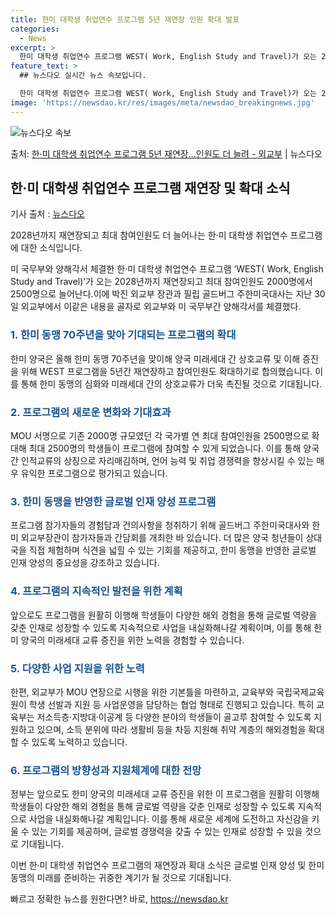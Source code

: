 ```yaml
---
title: 한미 대학생 취업연수 프로그램 5년 재연장 인원 확대 발표
categories:
  - News
excerpt: >
  한미 대학생 취업연수 프로그램 WEST( Work, English Study and Travel)가 오는 2…
feature_text: >
  ## 뉴스다오 실시간 뉴스 속보입니다.

  한미 대학생 취업연수 프로그램 WEST( Work, English Study and Travel)가 오는 2…
image: 'https://newsdao.kr/res/images/meta/newsdao_breakingnews.jpg'
---
```


![뉴스다오 속보](https://newsdao.kr/res/images/meta/newsdao_breakingnews.jpg)

<p>출처: <a href="https://newsdao.kr/2708" rel="dofollow">한·미 대학생 취업연수 프로그램 5년 재연장…인원도 더 늘려 - 외교부</a> | 뉴스다오</p>

<h2 data-ke-size="size26">한·미 대학생 취업연수 프로그램 재연장 및 확대 소식</h2>
기사 출처 : <a href="https://newsdao.kr/2708">뉴스다오</a>

2028년까지 재연장되고 최대 참여인원도 더 늘어나는 한·미 대학생 취업연수 프로그램에 대한 소식입니다.

<p data-ke-size="size16">미 국무부와 양해각서 체결한 한·미 대학생 취업연수 프로그램 ‘WEST( Work, English Study and Travel)’가 오는 2028년까지 재연장되고 최대 참여인원도 2000명에서 2500명으로 늘어난다.이에 박진 외교부 장관과 필립 골드버그 주한미국대사는 지난 30일 외교부에서 이같은 내용을 골자로 외교부와 미 국무부간 양해각서를 체결했다.</p>

<h3 style="color: #1a5490;">1. 한미 동맹 70주년을 맞아 기대되는 프로그램의 확대</h3>
한미 양국은 올해 한미 동맹 70주년을 맞이해 양국 미래세대 간 상호교류 및 이해 증진을 위해 WEST 프로그램을 5년간 재연장하고 참여인원도 확대하기로 합의했습니다. 이를 통해 한미 동맹의 심화와 미래세대 간의 상호교류가 더욱 촉진될 것으로 기대됩니다.

<h3 style="color: #1a5490;">2. 프로그램의 새로운 변화와 기대효과</h3>
MOU 서명으로 기존 2000명 규모였던 각 국가별 연 최대 참여인원을 2500명으로 확대해 최대 2500명의 학생들이 프로그램에 참여할 수 있게 되었습니다. 이를 통해 양국 간 인적교류의 상징으로 자리매김하며, 언어 능력 및 취업 경쟁력을 향상시킬 수 있는 매우 유익한 프로그램으로 평가되고 있습니다.

<h3 style="color: #1a5490;">3. 한미 동맹을 반영한 글로벌 인재 양성 프로그램</h3>
프로그램 참가자들의 경험담과 건의사항을 청취하기 위해 골드버그 주한미국대사와 한미 외교부장관이 참가자들과 간담회를 개최한 바 있습니다. 더 많은 양국 청년들이 상대국을 직접 체험하며 식견을 넓힐 수 있는 기회를 제공하고, 한미 동맹을 반영한 글로벌 인재 양성의 중요성을 강조하고 있습니다.

<h3 style="color: #1a5490;">4. 프로그램의 지속적인 발전을 위한 계획</h3>
앞으로도 프로그램을 원활히 이행해 학생들이 다양한 해외 경험을 통해 글로벌 역량을 갖춘 인재로 성장할 수 있도록 지속적으로 사업을 내실화해나갈 계획이며, 이를 통해 한미 양국의 미래세대 교류 증진을 위한 노력을 경험할 수 있습니다.

<h3 style="color: #1a5490;">5. 다양한 사업 지원을 위한 노력</h3>
한편, 외교부가 MOU 연장으로 시행을 위한 기본틀을 마련하고, 교육부와 국립국제교육원이 학생 선발과 지원 등 사업운영을 담당하는 협업 형태로 진행되고 있습니다. 특히 교육부는 저소득층·지방대·이공계 등 다양한 분야의 학생들이 골고루 참여할 수 있도록 지원하고 있으며, 소득 분위에 따라 생활비 등을 차등 지원해 취약 계층의 해외경험을 확대할 수 있도록 노력하고 있습니다.

<h3 style="color: #1a5490;">6. 프로그램의 방향성과 지원체계에 대한 전망</h3>
정부는 앞으로도 한미 양국의 미래세대 교류 증진을 위한 이 프로그램을 원활히 이행해 학생들이 다양한 해외 경험을 통해 글로벌 역량을 갖춘 인재로 성장할 수 있도록 지속적으로 사업을 내실화해나갈 계획입니다. 이를 통해 새로운 세계에 도전하고 자신감을 키울 수 있는 기회를 제공하며, 글로벌 경쟁력을 갖출 수 있는 인재로 성장할 수 있을 것으로 기대됩니다.

이번 한·미 대학생 취업연수 프로그램의 재연장과 확대 소식은 글로벌 인재 양성 및 한미 동맹의 미래를 준비하는 귀중한 계기가 될 것으로 기대됩니다. 

빠르고 정확한 뉴스를 원한다면? 바로, <a href="https://newsdao.kr" rel="dofollow">https://newsdao.kr</a>


    
